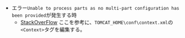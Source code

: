 + エラー`Unable to process parts as no multi-part configuration has been provided`が発生する時
    - [StackOverFlow](http://stackoverflow.com/questions/24578680/error-unable-to-process-parts-as-no-multi-part-configuration-has-been-provided)
    ここを参考に、`TOMCAT_HOME\conf\context.xml`の`<Context>`タグを編集する。
 